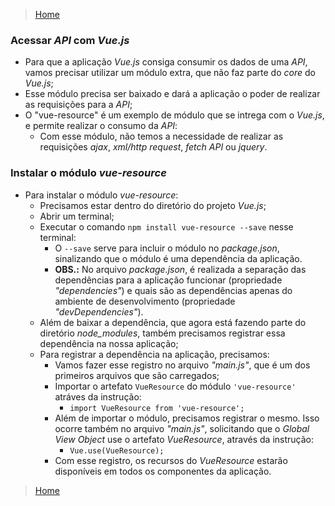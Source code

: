 > [Home](../README.md)

### Acessar _API_ com _Vue.js_

- Para que a aplicação _Vue.js_ consiga consumir os dados de uma _API_, vamos precisar utilizar um módulo extra, que não faz parte do _core_ do _Vue.js_;
- Esse módulo precisa ser baixado e dará a aplicação o poder de realizar as requisições para a _API_;
- O "vue-resource" é um exemplo de módulo que se intrega com o _Vue.js_, e permite realizar o consumo da _API_:
  - Com esse módulo, não temos a necessidade de realizar as requisições _ajax_, _xml/http request_, _fetch API_ ou _jquery_.

### Instalar o módulo _vue-resource_

- Para instalar o módulo _vue-resource_:
  - Precisamos estar dentro do diretório do projeto _Vue.js_;
  - Abrir um terminal;
  - Executar o comando `npm install vue-resource --save` nesse terminal:
    - O `--save` serve para incluir o módulo no _package.json_, sinalizando que o módulo é uma dependência da aplicação.
    - **OBS.:** No arquivo _package.json_, é realizada a separação das dependências para a aplicação funcionar (propriedade _"dependencies"_) e quais são as dependências apenas do ambiente de desenvolvimento (propriedade _"devDependencies"_).
  - Além de baixar a dependência, que agora está fazendo parte do diretório *node_modules*, também precisamos registrar essa dependência na nossa aplicação;
  - Para registrar a dependência na aplicação, precisamos:
    - Vamos fazer esse registro no arquivo _"main.js"_, que é um dos primeiros arquivos que são carregados;
    - Importar o artefato `VueResource` do módulo `'vue-resource'` atráves da instrução:
      - `import VueResource from 'vue-resource';`
    - Além de importar o módulo, precisamos registrar o mesmo. Isso ocorre também no arquivo _"main.js"_, solicitando que o _Global View Object_ use o artefato _VueResource_, através da instrução:
      - `Vue.use(VueResource);`
    - Com esse registro, os recursos do _VueResource_ estarão disponíveis em todos os componentes da aplicação. 

> [Home](../README.md)